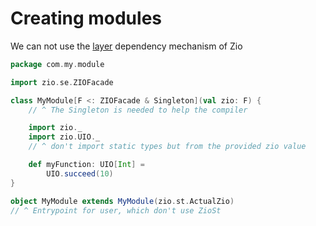 
# Creating modules

We can not use the [layer](https://zio.dev/docs/howto/howto_use_layers) dependency mechanism of Zio

```scala
package com.my.module

import zio.se.ZIOFacade

class MyModule[F <: ZIOFacade & Singleton](val zio: F) {
    // ^ The Singleton is needed to help the compiler

    import zio._
    import zio.UIO._
    // ^ don't import static types but from the provided zio value

    def myFunction: UIO[Int] =
        UIO.succeed(10)
}

object MyModule extends MyModule(zio.st.ActualZio)
// ^ Entrypoint for user, which don't use ZioSt
```

